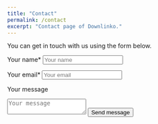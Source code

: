 ```yaml
---
title: "Contact"
permalink: /contact
excerpt: "Contact page of Downlinko."
---
```


You can get in touch with us using the form below.

<form action="https://formspree.io/downlinko.com@gmail.com" method="POST">
  <label for="name">Your name*</label>
  <input type="text" id="name" name="name" placeholder="Your name">

  <label for="email">Your email*</label>
  <input type="email" id="email" name="_replyto" placeholder="Your email">

  <label for="message">Your message</label>
  <textarea name="message" id="message" placeholder="Your message"></textarea>

  <input type="submit" value="Send message" class="btn btn--warning btn--large">
</form>
